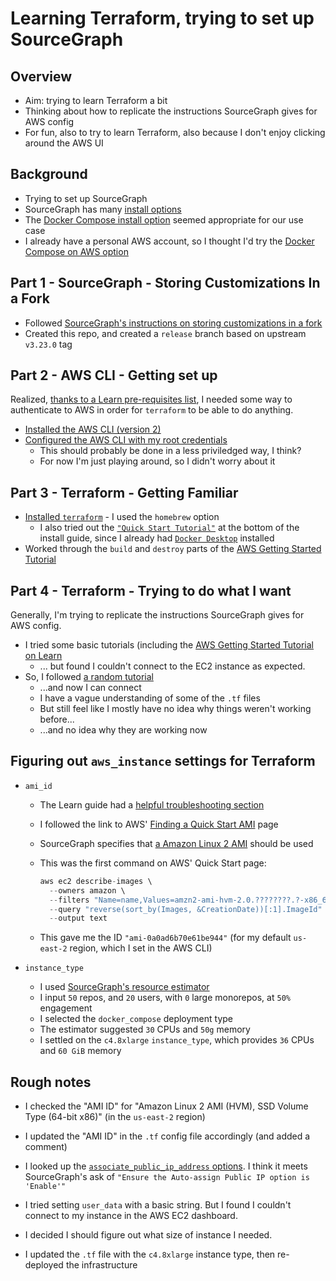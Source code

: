 # Learning Terraform, trying to set up SourceGraph

## Overview

- Aim: trying to learn Terraform a bit
- Thinking about how to replicate the instructions SourceGraph gives for AWS config
- For fun, also to try to learn Terraform, also because I don't enjoy clicking around the AWS UI

## Background

- Trying to set up SourceGraph
- SourceGraph has many [install options](https://docs.sourcegraph.com/admin/install)
- The [Docker Compose install option](https://docs.sourcegraph.com/admin/install/docker-compose) seemed appropriate for our use case
- I already have a personal AWS account, so I thought I'd try the [Docker Compose on AWS option](https://docs.sourcegraph.com/admin/install/docker-compose/aws)

## Part 1 - SourceGraph - Storing Customizations In a Fork

- Followed [SourceGraph's instructions on storing customizations in a fork](https://docs.sourcegraph.com/admin/install/docker-compose#optional-recommended-store-customizations-in-a-fork)
- Created this repo, and created a `release` branch based on upstream `v3.23.0` tag

## Part 2 - AWS CLI - Getting set up

Realized, [thanks to a Learn pre-requisites list](https://learn.hashicorp.com/tutorials/terraform/aws-build?in=terraform/aws-get-started#prerequisites), I needed some way to authenticate to AWS in order for `terraform` to be able to do anything.

- [Installed the AWS CLI (version 2)](https://docs.aws.amazon.com/cli/latest/userguide/install-cliv2.html)
- [Configured the AWS CLI with my root credentials](https://docs.aws.amazon.com/cli/latest/userguide/cli-configure-quickstart.html#cli-configure-quickstart-config)
  - This should probably be done in a less priviledged way, I think?
  - For now I'm just playing around, so I didn't worry about it

## Part 3 - Terraform - Getting Familiar

- [Installed `terraform`](https://learn.hashicorp.com/tutorials/terraform/install-cli?in=terraform/aws-get-started) - I used the `homebrew` option
  - I also tried out the [`"Quick Start Tutorial"`](https://learn.hashicorp.com/tutorials/terraform/install-cli?in=terraform/aws-get-started#quick-start-tutorial) at the bottom of the install guide, since I already had [`Docker Desktop`](https://docs.docker.com/docker-for-mac/install/) installed
- Worked through the `build` and `destroy` parts of the [AWS Getting Started Tutorial](https://learn.hashicorp.com/collections/terraform/aws-get-started)

## Part 4 - Terraform - Trying to do what I want

Generally, I'm trying to replicate the instructions SourceGraph gives for AWS config.

- I tried some basic tutorials (including the [AWS Getting Started Tutorial on Learn](https://learn.hashicorp.com/collections/terraform/aws-get-started)
  - ... but found I couldn't connect to the EC2 instance as expected.
- So, I followed [a random tutorial](https://medium.com/@hmalgewatta/setting-up-an-aws-ec2-instance-with-ssh-access-using-terraform-c336c812322f)
  - ...and now I can connect
  - I have a vague understanding of some of the `.tf` files
  - But still feel like I mostly have no idea why things weren't working before...
  - ...and no idea why they are working now

## Figuring out `aws_instance` settings for Terraform

- `ami_id`
  - The Learn guide had a [helpful troubleshooting section](https://learn.hashicorp.com/tutorials/terraform/aws-build?in=terraform/aws-get-started#troubleshooting)
  - I followed the link to AWS' [Finding a Quick Start AMI](https://docs.aws.amazon.com/AWSEC2/latest/UserGuide/finding-an-ami.html#finding-quick-start-ami) page
  - SourceGraph specifies that [a Amazon Linux 2 AMI](https://docs.sourcegraph.com/admin/install/docker-compose/aws#deploy-to-ec2) should be used
  - This was the first command on AWS' Quick Start page:

      ```s
      aws ec2 describe-images \
        --owners amazon \
        --filters "Name=name,Values=amzn2-ami-hvm-2.0.????????.?-x86_64-gp2" "Name=state,Values=available" \
        --query "reverse(sort_by(Images, &CreationDate))[:1].ImageId" \
        --output text
      ```

  - This gave me the ID `"ami-0a0ad6b70e61be944"` (for my default `us-east-2` region, which I set in the AWS CLI)

- `instance_type`
  - I used [SourceGraph's resource estimator](https://docs.sourcegraph.com/admin/install/resource_estimator)
  - I input `50` repos, and `20` users, with `0` large monorepos, at `50%` engagement
  - I selected the `docker_compose` deployment type
  - The estimator suggested `30` CPUs and `50g` memory
  - I settled on the `c4.8xlarge` `instance_type`, which provides `36` CPUs and `60 GiB` memory
  
## Rough notes

- I checked the "AMI ID" for "Amazon Linux 2 AMI (HVM), SSD Volume Type (64-bit x86)" (in the `us-east-2` region)
- I updated the "AMI ID" in the `.tf` config file accordingly (and added a comment)
- I looked up the [`associate_public_ip_address` options](https://registry.terraform.io/providers/hashicorp/aws/latest/docs/resources/instance#associate_public_ip_address). I think it meets SourceGraph's ask of `"Ensure the Auto-assign Public IP option is 'Enable'"`
- I tried setting `user_data` with a basic string. But I found I couldn't connect to my instance in the AWS EC2 dashboard.
- I decided I should figure out what size of instance I needed.

- I updated the `.tf` file with the `c4.8xlarge` instance type, then re-deployed the infrastructure
